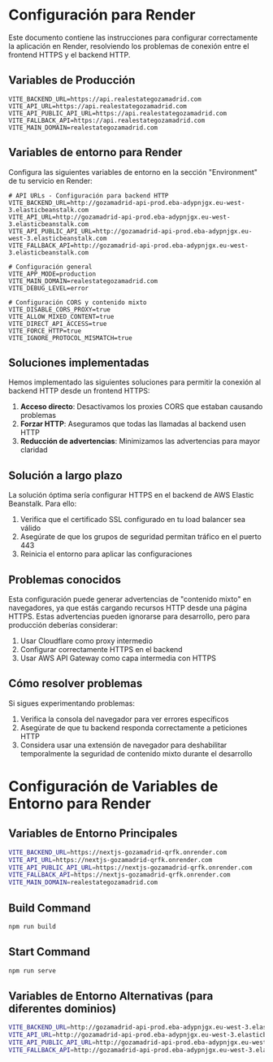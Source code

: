# Configuración para Render

Este documento contiene las instrucciones para configurar correctamente la aplicación en Render, resolviendo los problemas de conexión entre el frontend HTTPS y el backend HTTP.

## Variables de Producción

```env
VITE_BACKEND_URL=https://api.realestategozamadrid.com
VITE_API_URL=https://api.realestategozamadrid.com
VITE_API_PUBLIC_API_URL=https://api.realestategozamadrid.com
VITE_FALLBACK_API=https://api.realestategozamadrid.com
VITE_MAIN_DOMAIN=realestategozamadrid.com
```

## Variables de entorno para Render

Configura las siguientes variables de entorno en la sección "Environment" de tu servicio en Render:

```
# API URLs - Configuración para backend HTTP
VITE_BACKEND_URL=http://gozamadrid-api-prod.eba-adypnjgx.eu-west-3.elasticbeanstalk.com
VITE_API_URL=http://gozamadrid-api-prod.eba-adypnjgx.eu-west-3.elasticbeanstalk.com
VITE_API_PUBLIC_API_URL=http://gozamadrid-api-prod.eba-adypnjgx.eu-west-3.elasticbeanstalk.com
VITE_FALLBACK_API=http://gozamadrid-api-prod.eba-adypnjgx.eu-west-3.elasticbeanstalk.com

# Configuración general
VITE_APP_MODE=production
VITE_MAIN_DOMAIN=realestategozamadrid.com
VITE_DEBUG_LEVEL=error

# Configuración CORS y contenido mixto
VITE_DISABLE_CORS_PROXY=true
VITE_ALLOW_MIXED_CONTENT=true
VITE_DIRECT_API_ACCESS=true
VITE_FORCE_HTTP=true
VITE_IGNORE_PROTOCOL_MISMATCH=true
```

## Soluciones implementadas

Hemos implementado las siguientes soluciones para permitir la conexión al backend HTTP desde un frontend HTTPS:

1. **Acceso directo**: Desactivamos los proxies CORS que estaban causando problemas
2. **Forzar HTTP**: Aseguramos que todas las llamadas al backend usen HTTP
3. **Reducción de advertencias**: Minimizamos las advertencias para mayor claridad

## Solución a largo plazo

La solución óptima sería configurar HTTPS en el backend de AWS Elastic Beanstalk. Para ello:

1. Verifica que el certificado SSL configurado en tu load balancer sea válido
2. Asegúrate de que los grupos de seguridad permitan tráfico en el puerto 443
3. Reinicia el entorno para aplicar las configuraciones

## Problemas conocidos

Esta configuración puede generar advertencias de "contenido mixto" en navegadores, ya que estás cargando recursos HTTP desde una página HTTPS. Estas advertencias pueden ignorarse para desarrollo, pero para producción deberías considerar:

1. Usar Cloudflare como proxy intermedio
2. Configurar correctamente HTTPS en el backend
3. Usar AWS API Gateway como capa intermedia con HTTPS

## Cómo resolver problemas

Si sigues experimentando problemas:

1. Verifica la consola del navegador para ver errores específicos
2. Asegúrate de que tu backend responda correctamente a peticiones HTTP
3. Considera usar una extensión de navegador para deshabilitar temporalmente la seguridad de contenido mixto durante el desarrollo 

# Configuración de Variables de Entorno para Render

## Variables de Entorno Principales

```bash
VITE_BACKEND_URL=https://nextjs-gozamadrid-qrfk.onrender.com
VITE_API_URL=https://nextjs-gozamadrid-qrfk.onrender.com
VITE_API_PUBLIC_API_URL=https://nextjs-gozamadrid-qrfk.onrender.com
VITE_FALLBACK_API=https://nextjs-gozamadrid-qrfk.onrender.com
VITE_MAIN_DOMAIN=realestategozamadrid.com
```

## Build Command
```bash
npm run build
```

## Start Command  
```bash
npm run serve
```

## Variables de Entorno Alternativas (para diferentes dominios)

```bash
VITE_BACKEND_URL=http://gozamadrid-api-prod.eba-adypnjgx.eu-west-3.elasticbeanstalk.com
VITE_API_URL=http://gozamadrid-api-prod.eba-adypnjgx.eu-west-3.elasticbeanstalk.com
VITE_API_PUBLIC_API_URL=http://gozamadrid-api-prod.eba-adypnjgx.eu-west-3.elasticbeanstalk.com
VITE_FALLBACK_API=http://gozamadrid-api-prod.eba-adypnjgx.eu-west-3.elasticbeanstalk.com
``` 